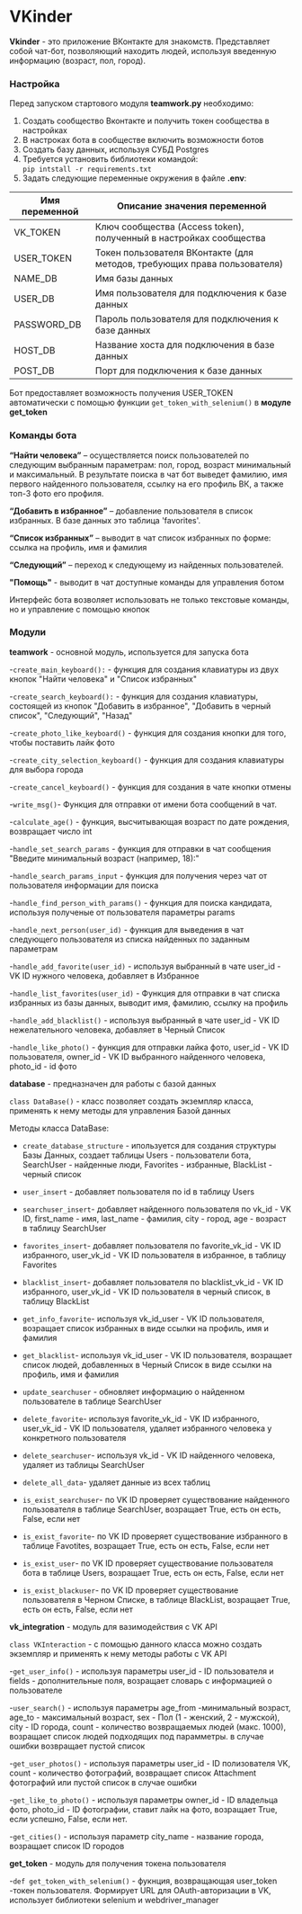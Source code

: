 # VKinder
**Vkinder** - это приложение ВКонтакте для знакомств. Представляет собой чат-бот, позволяющий находить людей, используя введенную информацию (возраст, пол, город).

### Настройка
Перед запуском стартового модуля **teamwork.py** необходимо:
1. Создать сообщество Вконтакте и получить токен сообщества в настройках
2. В настроках бота в сообществе включить возможности ботов
3. Создать базу данных, используя СУБД Postgres
4. Требуется установить библиотеки командой:  
`pip intstall -r requirements.txt`
5. Задать следующие переменные окружения в файле **.env**:

| Имя переменной | Описание значения переменной                                             |
|----------------|--------------------------------------------------------------------------|
| VK_TOKEN       | Ключ сообщества (Access token), полученный в настройках сообщества       |
| USER_TOKEN     | Токен пользователя ВКонтакте (для методов, требующих права пользователя) |
| NAME_DB        | Имя базы данных                                                          |
| USER_DB        | Имя пользователя для подключения к базе данных                           |
| PASSWORD_DB    | Пароль пользователя для подключения к базе данных                        |
| HOST_DB        | Название хоста для подключения в базе данных                             |
| POST_DB        | Порт для подключения к базе данных                                       |

Бот предоставляет возможность получения USER_TOKEN автоматически с помощью функции `get_token_with_selenium()` в **модуле get_token**

### Команды бота


**“Найти человека”** – осуществляется поиск пользователей по следующим выбранным параметрам:
пол, город, возраст минимальный и максимальный. В результате поиска в чат бот выведет фамилию, имя первого найденного пользователя, ссылку на его профиль ВК, а также топ-3 фото его профиля.

**“Добавить в избранное”** – добавление пользователя в список избранных. В базе данных это таблица 'favorites'.

**“Список избранных”** – выводит в чат список избранных по форме: ссылка на профиль, имя и фамилия

**“Следующий”** – переход к следующему из найденных пользователей.

**"Помощь"** - выводит в чат доступные команды для управления ботом

Интерфейс бота возволяет использовать не только текстовые команды, но и управление с помощью кнопок


### Модули
**teamwork** - основной модуль, используется для запуска бота

-`create_main_keyboard():` - функция для создания клавиатуры из двух кнопок "Найти человека" и "Список избранных"

-`create_search_keyboard():` - функция для создания клавиатуры, состоящей из кнопок "Добавить в избранное", "Добавить в черный список", "Следующий", "Назад"

-`create_photo_like_keyboard()` - функция для создания кнопки для того, чтобы поставить лайк фото

-`create_city_selection_keyboard()` - функция для создания клавиатуры для выбора города

-`create_cancel_keyboard()` - функция для создания в чате кнопки отмены

-`write_msg()`- Функция для отправки от имени бота сообщений в чат.

-`calculate_age()` - функция, высчитывающая возраст по дате рождения, возвращает число int

-`handle_set_search_params` - функция для отправки в чат сообщения "Введите минимальный возраст (например, 18):"

-`handle_search_params_input` - функция для получения через чат от пользователя информации для поиска

-`handle_find_person_with_params()` - функция для поиска кандидата, используя полученые от пользователя параметры params

-`handle_next_person(user_id)` - функция для выведения в чат следующего  пользователя из списка найденных по заданным параметрам

-`handle_add_favorite(user_id)` - используя выбранный в чате user_id - VK ID нужного человека, добавляет в Избранное

-`handle_list_favorites(user_id)` - Функция для отправки в чат списка избранных из базы данных, выводит имя, фамилию, ссылку на профиль 

-`handle_add_blacklist()` - используя выбранный в чате user_id - VK ID нежелательного человека, добавляет в Черный Список

-`handle_like_photo()` - функция для отправки лайка фото, user_id - VK ID пользователя, owner_id - VK ID выбранного найденного человека, photo_id - id фото


**database** - предназначен для работы с базой данных

`class DataBase()` - класс позволяет создать экземпляр класса, применять к нему методы для управления Базой данных

Методы класса DataBase:

- `create_database_structure` - ипользуется для создания структуры Базы Данных, создает таблицы Users - пользователи бота, SearchUser - найденные люди, Favorites - избранные, BlackList - черный список

- `user_insert` - добавляет пользователя по id в таблицу Users

- `searchuser_insert`- добавляет найденного пользователя по vk_id - VK ID, first_name - имя, 
last_name - фамилия, city - город, age - возраст в таблицу SearchUser

- `favorites_insert`- добавляет пользователя по favorite_vk_id - VK ID избранного, user_vk_id - VK ID пользователя в избранное, в таблицу Favorites

- `blacklist_insert`- добавляет пользователя по blacklist_vk_id - VK ID избранного, user_vk_id - VK ID пользователя в черный список, в таблицу BlackList

- `get_info_favorite`- используя vk_id_user - VK ID пользователя, возращает список избранных в виде ссылки на профиль, имя и фамилия

- `get_blacklist`- используя vk_id_user - VK ID пользователя, возращает список людей, добавленных в Черный Список в виде ссылки на профиль, имя и фамилия

- `update_searchuser` - обновляет информацию о найденном пользователе в таблице SearchUser

- `delete_favorite`- используя favorite_vk_id - VK ID избранного, user_vk_id - VK ID пользователя, удаляет избранного человека у конкретного пользователя

- `delete_searchuser`- используя vk_id - VK ID найденного человека, удаляет из таблицы SearchUser

- `delete_all_data`- удаляет данные из всех таблиц

- `is_exist_searchuser`- по VK ID проверяет существование найденного пользователя в таблице SearchUser, возращает True, есть он есть, False, если нет 

- `is_exist_favorite`- по VK ID проверяет существование избранного в таблице Favotites, возращает True, есть он есть, False, если нет

- `is_exist_user`- по VK ID проверяет существование  пользователя бота в таблице Users, возращает True, есть он есть, False, если нет

- `is_exist_blackuser`- по VK ID проверяет существование пользователя в Черном Списке, в таблице BlackList, возращает True, есть он есть, False, если нет




**vk_integration** - модуль для вазимодействия с VK API

`class VKInteraction` - с помощью данного класса можно создать экземпляр и применять к нему методы работы с VK API

-`get_user_info()` - используя параметры user_id - ID пользователя  и fields - дополнительные поля, возращает словарь с информацией о пользователе

-`user_search()` - используя параметры age_from -минимальный возраст, age_to - максимальный возраст, sex - Пол (1 - женский, 2 - мужской), 
city - ID города, count - количество возвращаемых людей (макс. 1000), возращает список людей подходящих под парамметры. в случае ошибки возвращает пустой список

-`get_user_photos()` - используя параметры user_id - ID полизователя VK, count - количество фотографий, 
возвращает список Attachment фотографий или пустой список в случае ошибки

-`get_like_to_photo()` - используя параметры owner_id - ID владельца фото, photo_id - ID фотографии, ставит лайк на фото, возращает True, если успешно, False, если нет.

-`get_cities()` - используя параметр city_name - название города, возращает список ID городов


**get_token** - модуль для получения токена пользователя

-`def get_token_with_selenium()` - фукнция, возвращающая user_token -токен пользователя. Формирует URL для OAuth-авторизации в VK, использует библиотеки selenium и webdriver_manager



